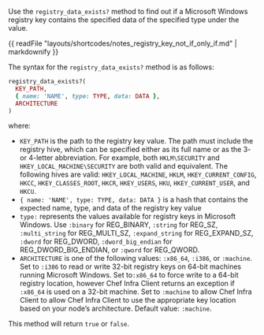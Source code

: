 Use the `registry_data_exists?` method to find out if a Microsoft
Windows registry key contains the specified data of the specified type
under the value.

<div class="alert-info">

{{ readFile "layouts/shortcodes/notes_registry_key_not_if_only_if.md" | markdownify }}

</div>

The syntax for the `registry_data_exists?` method is as follows:

``` ruby
registry_data_exists?(
  KEY_PATH,
  { name: 'NAME', type: TYPE, data: DATA },
  ARCHITECTURE
)
```

where:

-   `KEY_PATH` is the path to the registry key value. The path must
    include the registry hive, which can be specified either as its full
    name or as the 3- or 4-letter abbreviation. For example, both
    `HKLM\SECURITY` and `HKEY_LOCAL_MACHINE\SECURITY` are both valid and
    equivalent. The following hives are valid: `HKEY_LOCAL_MACHINE`,
    `HKLM`, `HKEY_CURRENT_CONFIG`, `HKCC`, `HKEY_CLASSES_ROOT`, `HKCR`,
    `HKEY_USERS`, `HKU`, `HKEY_CURRENT_USER`, and `HKCU`.
-   `{ name: 'NAME', type: TYPE, data: DATA }` is a hash that contains
    the expected name, type, and data of the registry key value
-   `type:` represents the values available for registry keys in
    Microsoft Windows. Use `:binary` for REG_BINARY, `:string` for
    REG_SZ, `:multi_string` for REG_MULTI_SZ, `:expand_string` for
    REG_EXPAND_SZ, `:dword` for REG_DWORD, `:dword_big_endian` for
    REG_DWORD_BIG_ENDIAN, or `:qword` for REG_QWORD.
-   `ARCHITECTURE` is one of the following values: `:x86_64`, `:i386`,
    or `:machine`. Set to `:i386` to read or write 32-bit registry keys
    on 64-bit machines running Microsoft Windows. Set to`:x86_64` to
    force write to a 64-bit registry location, however Chef Infra Client
    returns an exception if `:x86_64` is used on a 32-bit machine. Set
    to `:machine` to allow Chef Infra Client to allow Chef Infra Client
    to use the appropriate key location based on your node’s
    architecture. Default value: `:machine`.

This method will return `true` or `false`.